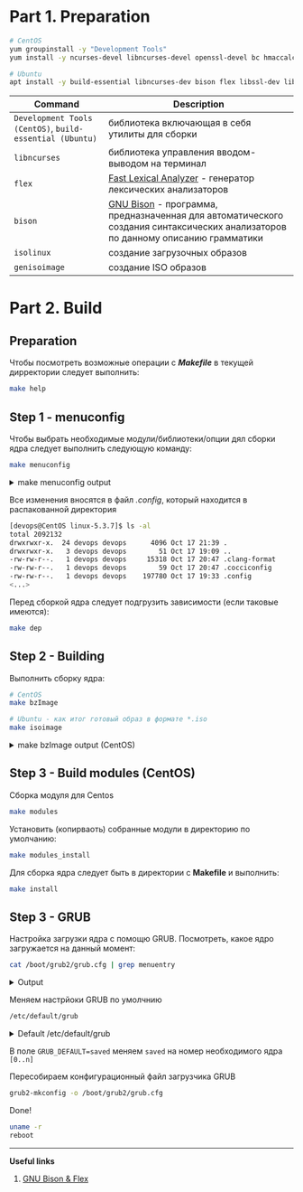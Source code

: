 Part 1. Preparation
===
```bash
# CentOS
yum groupinstall -y "Development Tools"
yum install -y ncurses-devel libncurses-devel openssl-devel bc hmaccalc zlib0devel binutils-devel elfutils-libelf-devel

# Ubuntu
apt install -y build-essential libncurses-dev bison flex libssl-dev libelf-dev isolinux genisoimage
```

| Command | Description |
| --- | --- |
|`Development Tools (CentOS)`, `build-essential (Ubuntu)`|библиотека включающая в себя утилиты для сборки|
|`libncurses`|библиотека управления вводом-выводом на терминал|
|`flex`|[Fast Lexical Analyzer](https://habr.com/post/99162/) - генератор лексических анализаторов |
|`bison`|[GNU Bison](https://habr.com/post/99366/)  - программа, предназначенная для автоматического создания синтаксических анализаторов по данному описанию грамматики|
|`isolinux`|создание загрузочных образов|
|`genisoimage`|создание ISO образов|

Part 2. Build
===
Preparation
---
Чтобы посмотреть возможные операции с ***Makefile*** в текущей дирректории следует выполнить:

```bash
make help
```

Step 1 - menuconfig
---

Чтобы выбрать необходимые модули/библиотеки/опции дял сборки ядра следует выполнить следующую команду:

```bash
make menuconfig
```

<details>
    <summary>make menuconfig output</summary>
    

    .config - Linux/x86 5.3.7 Kernel Configuration
    ────────────────────────────────────────────────────────────────────────────────────────────
    ┌──────────────────────── Linux/x86 5.3.7 Kernel Configuration ─────────────────────────┐
    │  Arrow keys navigate the menu.  <Enter> selects submenus ---> (or empty submenus      │
    │  ----).  Highlighted letters are hotkeys.  Pressing <Y> includes, <N> excludes, <M>   │
    │  modularizes features.  Press <Esc><Esc> to exit, <?> for Help, </> for Search.       │
    │  Legend: [*] built-in  [ ] excluded  <M> module  < > module capable                   │
    │ ┌───────────────────────────────────────────────────────────────────────────────────┐ │
    │ │          *** Compiler: gcc (GCC) 4.8.5 20150623 (Red Hat 4.8.5-39) ***            │ │
    │ │          General setup  --->                                                      │ │
    │ │      [*] 64-bit kernel                                                            │ │
    │ │          Processor type and features  --->                                        │ │
    │ │          Power management and ACPI options  --->                                  │ │
    │ │          Bus options (PCI etc.)  --->                                             │ │
    │ │          Binary Emulations  --->                                                  │ │
    │ │          Firmware Drivers  --->                                                   │ │
    │ │      [*] Virtualization  --->                                                     │ │
    │ │          General architecture-dependent options  --->                             │ │
    │ │      [*] Enable loadable module support  --->                                     │ │
    │ │      -*- Enable the block layer  --->                                             │ │
    │ │          IO Schedulers  --->                                                      │ │
    │ │          Executable file formats  --->                                            │ │
    │ │          Memory Management options  --->                                          │ │
    │ │      [*] Networking support  --->                                                 │ │
    │ │          Device Drivers  --->                                                     │ │
    │ │          File systems  --->                                                       │ │
    │ │          Security options  --->                                                   │ │
    │ │      -*- Cryptographic API  --->                                                  │ │
    │ │          Library routines  --->                                                   │ │
    │ │          Kernel hacking  --->                                                     │ │
    │ │                                                                                   │ │
    │ └───────────────────────────────────────────────────────────────────────────────────┘ │
    ├───────────────────────────────────────────────────────────────────────────────────────┤
    │               <Select>    < Exit >    < Help >    < Save >    < Load >                │
    └───────────────────────────────────────────────────────────────────────────────────────┘
  </details> 

Все изменения вносятся в файл _.config_, который находится в распакованной директория

```bash
[devops@CentOS linux-5.3.7]$ ls -al
total 2092132
drwxrwxr-x.  24 devops devops      4096 Oct 17 21:39 .
drwxrwxr-x.   3 devops devops        51 Oct 17 19:09 ..
-rw-rw-r--.   1 devops devops     15318 Oct 17 20:47 .clang-format
-rw-rw-r--.   1 devops devops        59 Oct 17 20:47 .cocciconfig
-rw-rw-r--.   1 devops devops    197780 Oct 17 19:33 .config
<...>
```

Перед сборкой ядра следует подгрузить зависимости (если таковые имеются):
```bash
make dep
```

Step 2 - Building
---

Выполнить сборку ядра:
```bash
# CentOS
make bzImage

# Ubuntu - как итог готовый образ в формате *.iso 
make isoimage
```
<details>
    <summary>make bzImage output (CentOS)</summary>

```bash
  <...>
  CC      arch/x86/boot/video-vesa.o
  CC      arch/x86/boot/video-bios.o
  LD      arch/x86/boot/setup.elf
  OBJCOPY arch/x86/boot/setup.bin
  OBJCOPY arch/x86/boot/vmlinux.bin
  HOSTCC  arch/x86/boot/tools/build
  BUILD   arch/x86/boot/bzImage
Setup is 17388 bytes (padded to 17408 bytes).
System is 8113 kB
CRC 960f1e74
Kernel: arch/x86/boot/bzImage is ready  (#1)
```
</details>

Step 3 - Build modules (CentOS)
---

Сборка модуля для Centos
```bash
make modules
```

Установить (копирваоть) собранные модули в директорию по умолчанию:
```bash
make modules_install
```
Для сборка ядра следует быть в директории с **Makefile** и выполнить:
```bash
make install
```
Step 3 - GRUB
---
Настройка загрузки ядра с помощю GRUB. Посмотреть, какое ядро загружается на данный момент:
```bash
cat /boot/grub2/grub.cfg | grep menuentry
```

<details>
    <summary>Output</summary>

```bash
if [ x"${feature_menuentry_id}" = xy ]; then
  menuentry_id_option="--id"
  menuentry_id_option=""
export menuentry_id_option
menuentry 'CentOS Linux (3.10.0-1062.1.2.el7.x86_64) 7 (Core)' --class centos --class gnu-linux --class gnu --class os --unrestricted $menuentry_id_option 'gnulinux-3.10.0-957.12.2.el7.x86_64-advanced-8ac075e3-1124-4bb6-bef7-a6811bf8b870' {
menuentry 'CentOS Linux (3.10.0-957.12.2.el7.x86_64) 7 (Core)' --class centos --class gnu-linux --class gnu --class os --unrestricted $menuentry_id_option 'gnulinux-3.10.0-957.12.2.el7.x86_64-advanced-8ac075e3-1124-4bb6-bef7-a6811bf8b870' {
```
</details>

Меняем настрйоки GRUB по умолчнию

```bash
/etc/default/grub
```

<details>
    <summary>Default /etc/default/grub</summary>

```bash
GRUB_TIMEOUT=1
GRUB_DISTRIBUTOR="$(sed 's, release .*$,,g' /etc/system-release)"
GRUB_DEFAULT=saved
GRUB_DISABLE_SUBMENU=true
GRUB_TERMINAL_OUTPUT="console"
GRUB_CMDLINE_LINUX="no_timer_check console=tty0 console=ttyS0,115200n8 net.ifnames=0 biosdevname=0 elevator=noop crashkernel=auto"
GRUB_DISABLE_RECOVERY="true"
```
</details>

В поле `GRUB_DEFAULT=saved` меняем `saved` на номер необходимого ядра `[0..n]`

Пересобираем конфигурационный файл загрузчика GRUB
```bash
grub2-mkconfig -o /boot/grub2/grub.cfg
```
Done!
```bash
uname -r
reboot
```

---
**Useful links**
  1. [GNU Bison & Flex](https://habr.com/en/post/141756/)
